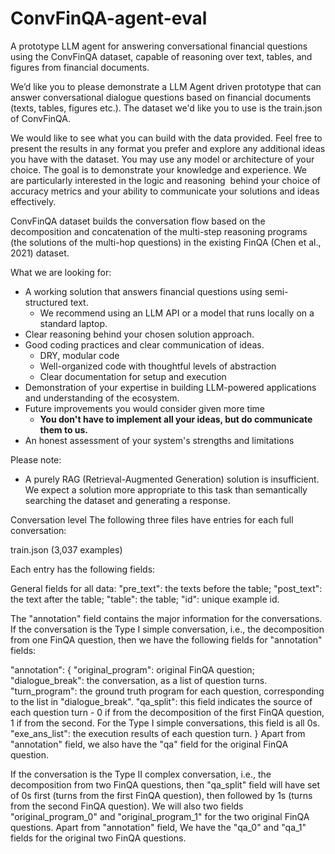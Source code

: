 # ConvFinQA-agent-eval
A prototype LLM agent for answering conversational financial questions using the ConvFinQA dataset, capable of reasoning over text, tables, and figures from financial documents.

We’d like you to please demonstrate a LLM Agent driven prototype that can answer conversational dialogue questions based on financial documents (texts, tables, figures etc.). The dataset we'd like you to use is the train.json of ConvFinQA.

We would like to see what you can build with the data provided. Feel free to present the results in any format you prefer and explore any additional ideas you have with the dataset. You may use any model or architecture of your choice. The goal is to demonstrate your knowledge and experience. We are particularly interested in the logic and reasoning  behind your choice of accuracy metrics and your ability to communicate your solutions and ideas effectively.

ConvFinQA dataset builds the conversation flow based on the decomposition and concatenation of the multi-step reasoning programs (the solutions of the multi-hop questions) in the existing FinQA (Chen et al., 2021) dataset.

What we are looking for:

- A working solution that answers financial questions using semi-structured text.
    - We recommend using an LLM API or a model that runs locally on a standard laptop.
- Clear reasoning behind your chosen solution approach.
- Good coding practices and clear communication of ideas.
    - DRY, modular code
    - Well-organized code with thoughtful levels of abstraction
    - Clear documentation for setup and execution
- Demonstration of your expertise in building LLM-powered applications and understanding of the ecosystem.
- Future improvements you would consider given more time
    - **You don't have to implement all your ideas, but do communicate them to us.**
- An honest assessment of your system's strengths and limitations

Please note:

- A purely RAG (Retrieval-Augmented Generation) solution is insufficient. We expect a solution more appropriate to this task than semantically searching the dataset and generating a response.

Conversation level
The following three files have entries for each full conversation:

train.json (3,037 examples)

Each entry has the following fields:

General fields for all data:
"pre_text": the texts before the table;
"post_text": the text after the table;
"table": the table;
"id": unique example id. 

The "annotation" field contains the major information for the conversations. If the conversation is the Type I simple conversation, i.e., the decomposition from one FinQA question, then we have the following fields for "annotation" fields:

"annotation": {
  "original_program": original FinQA question;
  "dialogue_break": the conversation, as a list of question turns. 
  "turn_program": the ground truth program for each question, corresponding to the list in "dialogue_break".
  "qa_split": this field indicates the source of each question turn - 0 if from the decomposition of the first FinQA question, 1 if from the second. For the Type I simple conversations, this field is all 0s. 
  "exe_ans_list": the execution results of each question turn. 
}
Apart from "annotation" field, we also have the "qa" field for the original FinQA question.

If the conversation is the Type II complex conversation, i.e., the decomposition from two FinQA questions, then "qa_split" field will have set of 0s first (turns from the first FinQA question), then followed by 1s (turns from the second FinQA question). We will also two fields "original_program_0" and "original_program_1" for the two original FinQA questions. Apart from "annotation" field, We have the "qa_0" and "qa_1" fields for the original two FinQA questions.
